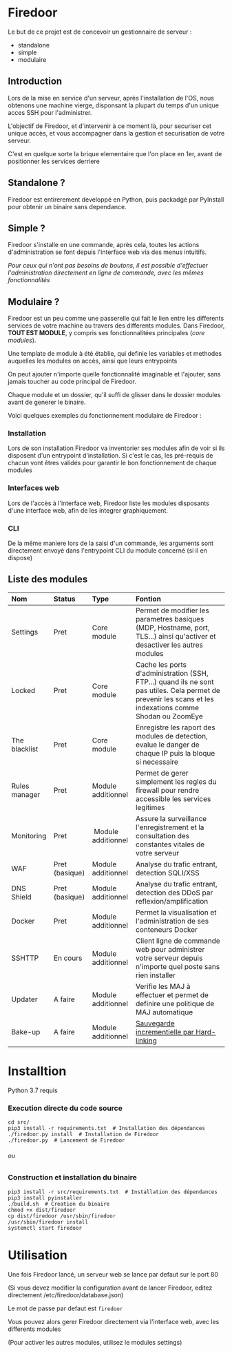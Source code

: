 # Firedoor

Le but de ce projet est de concevoir un gestionnaire de serveur : 

* standalone
* simple
* modulaire

## Introduction

Lors de la mise en service d'un serveur, après l'installation de l'OS, nous obtenons une machine vierge, disponsant la plupart du temps d'un unique acces SSH pour l'administrer.

L'objectif de Firedoor, et d'intervenir à ce moment là, pour securiser cet unique accès, et vous accompagner dans la gestion et securisation de votre serveur.

C'est en quelque sorte la brique elementaire que l'on place en 1er, avant de positionner les services derriere

## Standalone ?

Firedoor est entirerement developpé en Python, puis packadgé par PyInstall pour obtenir un binaire sans dependance.

## Simple ?

Firedoor s'installe en une commande, après cela, toutes les actions d'administration se font depuis l'interface web via des menus intuitifs.

*Pour ceux qui n'ont pas besoins de boutons, il est possible d'effectuer l'administration directement en ligne de commande, avec les mêmes fonctionnalités*

## Modulaire ?

Firedoor est un peu comme une passerelle qui fait le lien entre les differents services de votre machine au travers des differents modules.
Dans Firedoor, **TOUT EST MODULE**, y compris ses fonctionnalitées principales (*core modules*).

Une template de module à été établie, qui definie les variables et methodes auquelles les modules on accès, ainsi que leurs entrypoints

On peut ajouter n'importe quelle fonctionnalité imaginable et l'ajouter, sans jamais toucher au code principal de Firedoor.

Chaque module et un dossier, qu'il suffi de glisser dans le dossier modules avant de generer le binaire.


Voici quelques exemples du fonctionnement modulaire de Firedoor :

### Installation

Lors de son installation Firedoor va inventorier ses modules afin de voir si ils disposent d'un entrypoint d'installation.
Si c'est le cas, les pré-requis de chacun vont êtres validés pour garantir le bon fonctionnement de chaque modules

### Interfaces web

Lors de l'accès à l'interface web, Firedoor liste les modules disposants d'une interface web, afin de les integrer graphiquement.

### CLI

De la même maniere lors de la saisi d'un commande, les arguments sont directement envoyé dans l'entrypoint CLI du module concerné (si il en dispose)

## Liste des modules

| Nom           | Status    | Type               |  Fontion                      |
| :------------ | :-------- | :----------------- | :---------------------------- |
| Settings      | Pret      | Core module        | Permet de modifier les parametres basiques (MDP, Hostname, port, TLS...) ainsi qu'activer et desactiver les autres modules |
| Locked        | Pret      | Core module | Cache les ports d'administration (SSH, FTP...) quand ils ne sont pas utiles. Cela permet de prevenir les scans et les indexations comme Shodan ou ZoomEye |
| The blacklist | Pret      | Core module        | Enregistre les raport des modules de detection, evalue le danger de chaque IP puis la bloque si necessaire |
| Rules manager | Pret      | Module additionnel | Permet de gerer simplement les regles du firewall pour rendre accessible les services legitimes |
| Monitoring    | Pret      | Module additionnel | Assure la surveillance l'enregistrement et la consultation des constantes vitales de votre serveur |
| WAF           | Pret (basique) | Module additionnel | Analyse du trafic entrant, detection SQLI/XSS |
| DNS Shield    | Pret (basique) | Module additionnel | Analyse du trafic entrant, detection des DDoS par reflexion/amplification |
| Docker        | Pret      | Module additionnel | Permet la visualisation et l'administration de ses conteneurs Docker |
| SSHTTP        | En cours  | Module additionnel | Client ligne de commande web pour administrer votre serveur depuis n'importe quel poste sans rien installer |
| Updater       | A faire   | Module additionnel | Verifie les MAJ à effectuer et permet de definire une politique de MAJ automatique |
| Bake-up       | A faire   | Module additionnel | [Sauvegarde incrementielle par Hard-linking](https://github.com/H4ckd4ddy/Bake-up) |


# Installtion

Python 3.7 requis

### Execution directe du code source

```
cd src/
pip3 install -r requirements.txt  # Installation des dépendances
./firedoor.py install  # Installation de Firedoor
./firedoor.py  # Lancement de Firedoor
```

###### ou

### Construction et installation du binaire

```
pip3 install -r src/requirements.txt  # Installation des dépendances
pip3 install pyinstaller
./build.sh  # Creation du binaire
chmod +x dist/firedoor
cp dist/firedoor /usr/sbin/firedoor
/usr/sbin/firedoor install
systemctl start firedoor
```

# Utilisation

Une fois Firedoor lancé, un serveur web se lance par defaut sur le port 80

(Si vous devez modifier la configuration avant de lancer Firedoor, editez directement /etc/firedoor/database.json)

Le mot de passe par defaut est ```firedoor```

Vous pouvez alors gerer Firedoor directement via l'interface web, avec les differents modules

(Pour activer les autres modules, utilisez le modules settings)